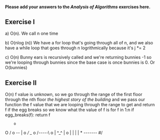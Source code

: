 #### Please add your answers to the ***Analysis of  Algorithms*** exercises here.

## Exercise I

a) O(n). We call n one time


b) O(nlog (n)) We have a for loop that's going through all of n, and we also have a while loop that goes through n logrithmically because it's j *= 2


c) O(n) Bunny ears is recursively called and we're returning bunnies -1 so we're looping through bunnies since the base case is once bunnies is 0.
Or O(bunnies)

## Exercise II
O(n)
 f value is unknown, so we go through the range of the first floor through the nth floor *the highest story of the building* and we pass our function
 the f value that we are looping through the range to get and return f
 if the egg breaks so we know what the value of f is
for f in 1:n
  if egg_breaks(f):
    return f

        o
   O /    o
-- |       o
 _/ \__     o
/-----\      o
| ^_^ |      o
| | | |      *
-------     \#/
